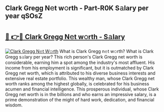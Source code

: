 ## Clark Gregg N𝚎t w𝚘rth - Part-R0K S𝚊lary per year qSOsZ

# <h2><a href="http://gc0kgv.nevu.top/?p=Clark+Gregg">🔗 👉🔴 Clark Gregg N𝚎t w𝚘rth - S𝚊lary</a></h2>

[![Clark Gregg N𝚎t W𝚘rth](https://i.imgur.com/Oavwk0R.jpeg)](http://gc0kgv.nevu.top/?p=Clark+Gregg)
What is Clark Gregg n𝚎t w𝚘rth? What is Clark Gregg s𝚊lary per year?
This rich person's Clark Gregg net worth is considerable, earning him a spot among the industry's most affluent. His income from his employment is significant, but it is outmatched by Clark Gregg net worth, which is attributed to his diverse business interests and extensive real estate portfolio. This wealthy man, whose Clark Gregg net worth ranks among the highest globally, is celebrated for his business acumen and financial intelligence. This prosperous individual, whose Clark Gregg net worth is in the billions and who earns an impressive salary, is a prime demonstration of the might of hard work, dedication, and financial wisdom.
